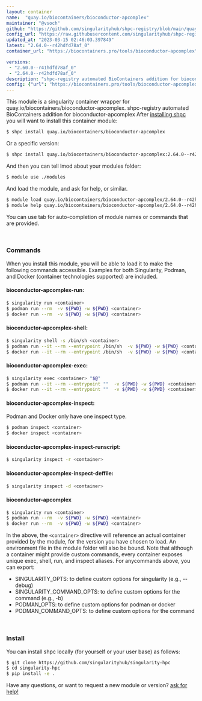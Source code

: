 ```yaml
---
layout: container
name:  "quay.io/biocontainers/bioconductor-apcomplex"
maintainer: "@vsoch"
github: "https://github.com/singularityhub/shpc-registry/blob/main/quay.io/biocontainers/bioconductor-apcomplex/container.yaml"
config_url: "https://raw.githubusercontent.com/singularityhub/shpc-registry/main/quay.io/biocontainers/bioconductor-apcomplex/container.yaml"
updated_at: "2023-03-15 02:46:03.397849"
latest: "2.64.0--r42hdfd78af_0"
container_url: "https://biocontainers.pro/tools/bioconductor-apcomplex"

versions:
 - "2.60.0--r41hdfd78af_0"
 - "2.64.0--r42hdfd78af_0"
description: "shpc-registry automated BioContainers addition for bioconductor-apcomplex"
config: {"url": "https://biocontainers.pro/tools/bioconductor-apcomplex", "maintainer": "@vsoch", "description": "shpc-registry automated BioContainers addition for bioconductor-apcomplex", "latest": {"2.64.0--r42hdfd78af_0": "sha256:6dfaa8e8b62df3fb9a19f2a333c748ec3fbf8185672537b3c721573445ff3de2"}, "tags": {"2.60.0--r41hdfd78af_0": "sha256:901e78551a7eefc599920daa63fba64f9c10376e71cbeee57043da8ca635ca66", "2.64.0--r42hdfd78af_0": "sha256:6dfaa8e8b62df3fb9a19f2a333c748ec3fbf8185672537b3c721573445ff3de2"}, "docker": "quay.io/biocontainers/bioconductor-apcomplex"}
---
```


This module is a singularity container wrapper for quay.io/biocontainers/bioconductor-apcomplex.
shpc-registry automated BioContainers addition for bioconductor-apcomplex
After [installing shpc](#install) you will want to install this container module:


```bash
$ shpc install quay.io/biocontainers/bioconductor-apcomplex
```

Or a specific version:

```bash
$ shpc install quay.io/biocontainers/bioconductor-apcomplex:2.64.0--r42hdfd78af_0
```

And then you can tell lmod about your modules folder:

```bash
$ module use ./modules
```

And load the module, and ask for help, or similar.

```bash
$ module load quay.io/biocontainers/bioconductor-apcomplex/2.64.0--r42hdfd78af_0
$ module help quay.io/biocontainers/bioconductor-apcomplex/2.64.0--r42hdfd78af_0
```

You can use tab for auto-completion of module names or commands that are provided.

<br>

### Commands

When you install this module, you will be able to load it to make the following commands accessible.
Examples for both Singularity, Podman, and Docker (container technologies supported) are included.

#### bioconductor-apcomplex-run:

```bash
$ singularity run <container>
$ podman run --rm  -v ${PWD} -w ${PWD} <container>
$ docker run --rm  -v ${PWD} -w ${PWD} <container>
```

#### bioconductor-apcomplex-shell:

```bash
$ singularity shell -s /bin/sh <container>
$ podman run --it --rm --entrypoint /bin/sh  -v ${PWD} -w ${PWD} <container>
$ docker run --it --rm --entrypoint /bin/sh  -v ${PWD} -w ${PWD} <container>
```

#### bioconductor-apcomplex-exec:

```bash
$ singularity exec <container> "$@"
$ podman run --it --rm --entrypoint ""  -v ${PWD} -w ${PWD} <container> "$@"
$ docker run --it --rm --entrypoint ""  -v ${PWD} -w ${PWD} <container> "$@"
```

#### bioconductor-apcomplex-inspect:

Podman and Docker only have one inspect type.

```bash
$ podman inspect <container>
$ docker inspect <container>
```

#### bioconductor-apcomplex-inspect-runscript:

```bash
$ singularity inspect -r <container>
```

#### bioconductor-apcomplex-inspect-deffile:

```bash
$ singularity inspect -d <container>
```



#### bioconductor-apcomplex

```bash
$ singularity run <container>
$ podman run --rm  -v ${PWD} -w ${PWD} <container>
$ docker run --rm  -v ${PWD} -w ${PWD} <container>
```


In the above, the `<container>` directive will reference an actual container provided
by the module, for the version you have chosen to load. An environment file in the
module folder will also be bound. Note that although a container
might provide custom commands, every container exposes unique exec, shell, run, and
inspect aliases. For anycommands above, you can export:

 - SINGULARITY_OPTS: to define custom options for singularity (e.g., --debug)
 - SINGULARITY_COMMAND_OPTS: to define custom options for the command (e.g., -b)
 - PODMAN_OPTS: to define custom options for podman or docker
 - PODMAN_COMMAND_OPTS: to define custom options for the command

<br>

### Install

You can install shpc locally (for yourself or your user base) as follows:

```bash
$ git clone https://github.com/singularityhub/singularity-hpc
$ cd singularity-hpc
$ pip install -e .
```

Have any questions, or want to request a new module or version? [ask for help!](https://github.com/singularityhub/singularity-hpc/issues)